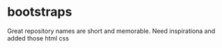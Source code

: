 # bootstraps
Great repository names are short and memorable. Need inspirationa  and added those html css
